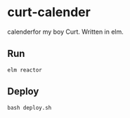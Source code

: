 # curt-calender
calenderfor my boy Curt. Written in elm.

## Run 

`elm reactor`

## Deploy

`bash deploy.sh`
